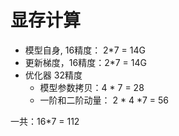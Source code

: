 # 显存计算
- 模型自身, 16精度： 2*7 =  14G
- 更新梯度，16精度：2*7 = 14G
- 优化器 32精度
    - 模型参数拷贝：4 * 7 = 28
    - 一阶和二阶动量： 2 * 4 *7 = 56
      
一共：16*7 = 112
